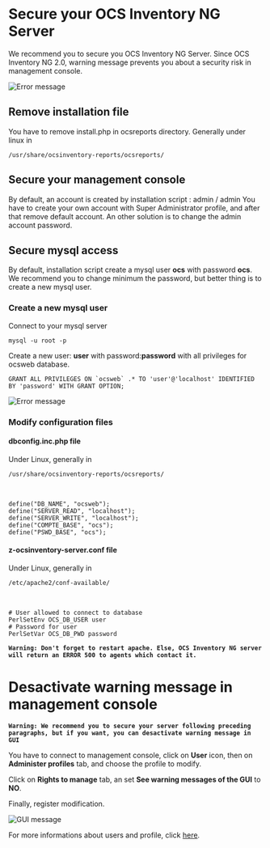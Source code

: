 # Secure your OCS Inventory NG Server

We recommend you to secure you OCS Inventory NG Server.
Since OCS Inventory NG 2.0, warning message prevents you about a security risk in management console.

![Error message](../../img/server/reports/secure_ocs_1.png)

## Remove installation file

You have to remove install.php in ocsreports directory. Generally under linux in

    /usr/share/ocsinventory-reports/ocsreports/

## Secure your management console

By default, an account is created by installation script : admin / admin You have to create your own
account with Super Administrator profile, and after that remove default account. An other solution is
to change the admin account password.

## Secure mysql access

By default, installation script create a mysql user **ocs** with password **ocs**. We recommend you to change
minimum the password, but better thing is to create a new mysql user.

### **Create a new mysql user**

Connect to your mysql server

    mysql -u root -p

Create a new user: **user** with password:**password** with all privileges for ocsweb database.

    GRANT ALL PRIVILEGES ON `ocsweb` .* TO 'user'@'localhost' IDENTIFIED BY 'password' WITH GRANT OPTION;

![Error message](../../img/server/linux/secure_ocs_database.png)

### **Modify configuration files**

#### **dbconfig.inc.php file**

Under Linux, generally in

    /usr/share/ocsinventory-reports/ocsreports/
<br/>

    define("DB_NAME", "ocsweb");
    define("SERVER_READ", "localhost");
    define("SERVER_WRITE", "localhost");
    define("COMPTE_BASE", "ocs");
    define("PSWD_BASE", "ocs");

#### **z-ocsinventory-server.conf file**

Under Linux, generally in

    /etc/apache2/conf-available/
<br/>

    # User allowed to connect to database
    PerlSetEnv OCS_DB_USER user
    # Password for user
    PerlSetVar OCS_DB_PWD password

**`Warning: Don't forget to restart apache. Else, OCS Inventory NG server will return an ERROR 500 to agents
which contact it.`**

# Desactivate warning message in management console

**`Warning: We recommend you to secure your server following preceding paragraphs, but if you want,
you can desactivate warning message in GUI`**

You have to connect to management console, click on **User** icon, then on **Administer profiles** tab,
and choose the profile to modify.

Click on **Rights to manage** tab, an set **See warning messages of the GUI** to **NO**.

Finally, register modification.

![GUI message](../../img/server/reports/secure_ocs_3.png)

For more informations about users and profile, click [here](../04.Management-console-and-its-advanced-features/Managing-users-profiles-of-the-web-interface.md).
